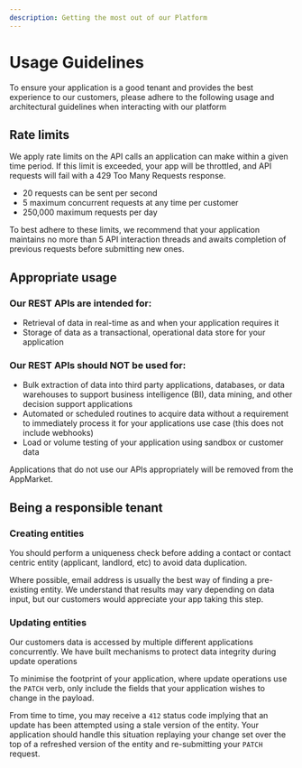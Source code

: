 ```yaml
---
description: Getting the most out of our Platform
---
```


# Usage Guidelines

To ensure your application is a good tenant and provides the best experience to our customers, please adhere to the following usage and architectural guidelines when interacting with our platform

## Rate limits

We apply rate limits on the API calls an application can make within a given time period. If this limit is exceeded, your app will be throttled, and API requests will fail with a 429 Too Many Requests response. 

* 20 requests can be sent per second
* 5 maximum concurrent requests at any time per customer 
* 250,000 maximum requests per day 

To best adhere to these limits, we recommend that your application maintains no more than 5 API interaction threads and awaits completion of previous requests before submitting new ones.

## Appropriate usage

### Our REST APIs are intended for:

* Retrieval of data in real-time as and when your application requires it
* Storage of data as a transactional, operational data store for your application 

### Our REST APIs should NOT be used for:

* Bulk extraction of data into third party applications, databases, or data warehouses to support business intelligence \(BI\), data mining, and other decision support applications 
* Automated or scheduled routines to acquire data without a requirement to immediately process it for your applications use case \(this does not include webhooks\) 
* Load or volume testing of your application using sandbox or customer data 

Applications that do not use our APIs appropriately will be removed from the AppMarket.

## Being a responsible tenant

### Creating entities 

You should perform a uniqueness check before adding a contact or contact centric entity \(applicant, landlord, etc\) to avoid data duplication. 

Where possible, email address is usually the best way of finding a pre-existing entity. We understand that results may vary depending on data input, but our customers would appreciate your app taking this step.

### Updating entities

Our customers data is accessed by multiple different applications concurrently. We have built mechanisms to protect data integrity during update operations

To minimise the footprint of your application, where update operations use the `PATCH` verb, only include the fields that your application wishes to change in the payload. 

From time to time, you may receive a `412` status code implying that an update has been attempted using a stale version of the entity. Your application should handle this situation replaying your change set over the top of a refreshed version of the entity and re-submitting your `PATCH` request.

